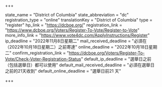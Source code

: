 +++

state_name = "District of Columbia"
state_abbreviation = "dc"
registration_type = "online"
translationKey = "District of Columbia"
type = "register"
hp_link = "https://dcboe.org/"
registration_link = "https://www.dcboe.org/Voters/Register-To-Vote/Register-to-Vote"
more_info_link = "https://www.vote4dc.com/ApplyInstructions/Register"
ip_deadline = "2022年11月8日星期二"
mail_received_deadline = "必須在（2022年10月18日星期二）之前寄達"
online_deadline = "2022年10月18日星期二"
confirm_registration_link = "https://dcboe.org/Voters/Register-To-Vote/Check-Voter-Registration-Status"
default_ip_deadline = "選舉日之前（包括選舉日）都可以使用"
default_mail_received_deadline = "必須在選舉日之前的21天收到"
default_online_deadline = "選舉日前21 天"

+++